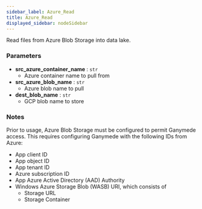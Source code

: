 ```yaml
---
sidebar_label: Azure_Read
title: Azure_Read
displayed_sidebar: nodeSidebar
---
```


Read files from Azure Blob Storage into data lake.


### Parameters
- **src_azure_container_name** : `str`
  - Azure container name to pull from
- **src_azure_blob_name** : `str`
  - Azure blob name to pull
- **dest_blob_name** : `str`
  - GCP blob name to store


### Notes
Prior to usage, Azure Blob Storage must be configured to permit Ganymede access.  This requires
configuring Ganymede with the following IDs from Azure:
- App client ID
- App object ID
- App tenant ID
- Azure subscription ID
- App Azure Active Directory (AAD) Authority
- Windows Azure Storage Blob (WASB) URI, which consists of
  - Storage URL
  - Storage Container
